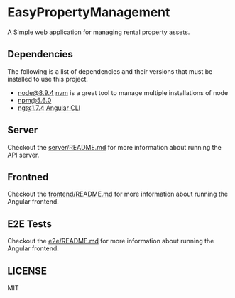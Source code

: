 # EasyPropertyManagement

A Simple web application for managing rental property assets.

## Dependencies

The following is a list of dependencies and their versions that must be installed to use this project.

* node@8.9.4 [nvm](https://github.com/creationix/nvm) is a great tool to manage multiple installations of node
* npm@5.6.0
* ng@1.7.4 [Angular CLI](https://cli.angular.io/)

## Server

Checkout the [server/README.md](https://github.com/suitespot/EasyPropertyManagementQA/blob/master/server/README.md) for more information about running the API server.

## Frontned

Checkout the [frontend/README.md](https://github.com/suitespot/EasyPropertyManagementQA/blob/master/frontend/README.md) for more information about running the Angular frontend.

## E2E Tests

Checkout the [e2e/README.md](https://github.com/suitespot/EasyPropertyManagementQA/blob/master/frontend/README.md) for more information about running the Angular frontend.


## LICENSE

MIT

